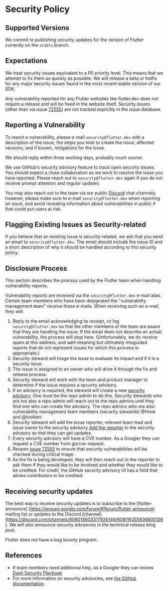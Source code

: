 # Security Policy

## Supported Versions

We commit to publishing security updates for the version of Flutter currently
on the `stable` branch.

## Expectations
We treat security issues equivalent to a P0 priority level. This means that we attempt to fix them as quickly as possible.
We will release a beta or hotfix for any major security issues found in the most recent stable version of our SDK. 

Any vulnerability reported for any Flutter websites like flutter.dev does not require a release and will be 
fixed in the website itself.
Security issues (other than via issue [72555](https://github.com/flutter/flutter/issues/72555)) are not tracked explicitly in the issue database. 

## Reporting a Vulnerability

To report a vulnerability, please e-mail `security@flutter.dev` with a description of the issue,
the steps you took to create the issue, affected versions, and if known, mitigations for the issue.

We should reply within three working days, probably much sooner.

We use GitHub's security advisory feature to track open security issues. You should expect
a close collaboration as we work to resolve the issue you have reported. Please reach out to
`security@flutter.dev` again if you do not receive prompt attention and regular updates.

You may also reach out to the team via our public [Discord](https://github.com/flutter/flutter/wiki/Chat) chat channels; however, please make
sure to e-mail `security@flutter.dev` when reporting an issue, and avoid revealing information about
vulnerabilities in public if that could put users at risk.

##  Flagging Existing Issues as Security-related
If you believe that an existing issue is security-related, we ask that you send an 
email to `security@flutter.dev`. The email should include the issue ID and a short 
description of why it should be handled according to this security policy.

## Disclosure Process

This section describes the process used by the Flutter team when handling vulnerability reports.

Vulnerability reports are received via the `security@flutter.dev` e-mail alias. Certain team members
who have been designated the "vulnerability management team" receive these e-mails. When receiving
such an e-mail, they will:

1. Reply to the email acknowledging its receipt, cc'ing `security@flutter.dev` so that the other 
members of the team are aware that they are handling the issue. If the email does not describe
an actual vulnerability, the process will stop here. (Unfortunately, we do receive spam at this 
address, and well-meaning but ultimately misguided reports that do not represent issues for which this 
process is appropriate.)
2. Security steward will triage the issue to evaluate its impact and if it is a security issue.
3. The issue is assigned to an owner who will drive it through the fix and release process.
4. Security steward will work with the team and product manager to determine if the issue 
requires a security advisory.
5. If an advisory is required, the steward will create a new 
[security advisory](https://github.com/flutter/flutter/security/advisories/new). 
One must be the repo admin to do this. Security stewards who are not also a repo admin will 
reach out to the repo admins until they find one who can create the advisory. The repo admins
who are also vulnerability management team members (security stewards) @Hixie and @tvolkert.
6. Security steward will add the issue reporter, relevant team lead and issue owner to the 
security advisory [Add the reporter](https://docs.github.com/en/free-pro-team@latest/github/managing-security-vulnerabilities/adding-a-collaborator-to-a-security-advisory) to the security advisory so that they can get updates.
8. Every security advisory will have a CVE number. As a Googler they can request a CVE number from go/cve-request.
9. Reopen [Issue 72555](https://github.com/flutter/flutter/issues/72555) to ensure that security vulnerabilities
   will be checked during critical triage.
10. As the fix is being developed, they will then reach out to the reporter to ask them if they would 
like to be involved and whether they would like to be credited. For credit, the GitHub security advisory 
UI has a field that allows contributors to be credited.

## Receiving security updates

The best way to receive security updates is to subscribe to the [flutter-announce] (https://groups.google.com/forum/#!forum/flutter-announce) mailing list or updates to the Discord [channel] (https://discord.com/channels/608014603317936148/608116355836805126).
We will also announce security advisories in the technical release blog post.

Flutter does not have a bug bounty program.

## References
- If team members need additional help, as a Googler they can review [Dash Security Playbook](https://docs.google.com/document/d/1tz3FUpXwDN-HbRFxc46S-bSx4XWwFUDJB8tnORyPJbk/edit#)
- For more information on security advisories, see 
[the GitHub documentation](https://docs.github.com/en/free-pro-team@latest/github/managing-security-vulnerabilities/managing-security-vulnerabilities-in-your-project).
